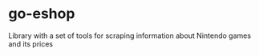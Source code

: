 # go-eshop
Library with a set of tools for scraping information about Nintendo games and its prices
